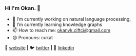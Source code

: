 ### Hi I'm Okan. 👋

- 🔭 I’m currently working on natural language processing,
- 🌱 I’m currently learning knowledge graphs
- 📫 How to reach me: okanvk.ciftci@gmail.com
- 😄 Pronouns: cukat



🏡 [website][website] **|** 
🐦 [twitter][twitter] **|** 
👔 [linkedin][linkedin]

[banner]: https://raw.githubusercontent.com/bradgarropy/bradgarropy/master/banner.png
[website]: https://okanvk.github.io/
[twitter]: https://twitter.com/Okanvk_CIFTCI
[linkedin]: https://www.linkedin.com/in/okanvk/
